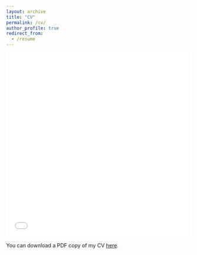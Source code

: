 ```yaml
---
layout: archive
title: "CV"
permalink: /cv/
author_profile: true
redirect_from:
  - /resume
---
```


<iframe src="/files/pdf/Keshav_Bhandari_Resume.pdf" width="100%" height="500" frameborder="no" border="0" marginwidth="0" marginheight="0"></iframe>

You can download a PDF copy of my CV [here](/files/pdf/Keshav_Bhandari_Resume.pdf).
